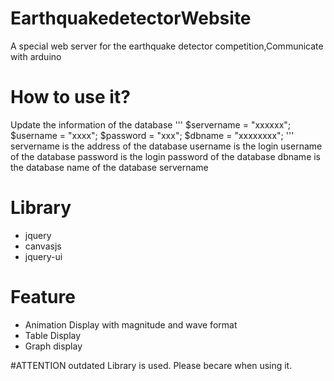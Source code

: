 # EarthquakedetectorWebsite
A special web server for the earthquake detector competition,Communicate with arduino
# How to use it?
Update the information of the database
'''
$servername = "xxxxxx";
$username = "xxxx";
$password = "xxx";
$dbname = "xxxxxxxx";
'''
servername is the address of the database
username is the login username of the database
password is the login password of the database
dbname is the database name of the database servername
# Library
- jquery
- canvasjs
- jquery-ui

# Feature
- Animation Display with magnitude and wave format
- Table Display
- Graph display

#ATTENTION
outdated Library is used. Please becare when using it.
